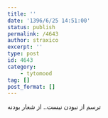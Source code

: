 ```yaml
---
title: ''
date: '1396/6/25 14:51:00'
status: publish
permalink: /4643
author: straxico
excerpt: ''
type: post
id: 4643
category:
    - tytomood
tag: []
post_format: []
---
```

ترسم از نبودن نیست.. از شعار بودنه